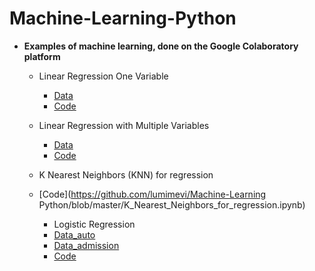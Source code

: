 # Machine-Learning-Python


-   **Examples of machine learning, done on the Google Colaboratory platform**
     
      - Linear Regression One Variable
        * [Data](https://github.com/lumimevi/Machine-Learning-Python/blob/master/Natal.csv)
        * [Code](https://github.com/lumimevi/Machine-Learning-Python/blob/master/Natal_Temperatua.ipynb)
       
      - Linear Regression with Multiple Variables
        * [Data](https://github.com/lumimevi/Machine-Learning-Python/blob/master/AmesHousing.txt)
        * [Code](https://github.com/lumimevi/Machine-Learning-Python/blob/master/Linear_Regression_with_Multiple_Variables.ipynb)
        
       - K Nearest Neighbors (KNN) for regression
     * [Code](https://github.com/lumimevi/Machine-Learning Python/blob/master/K_Nearest_Neighbors_for_regression.ipynb)
       
       - Logistic Regression
        * [Data_auto](https://github.com/lumimevi/Machine-Learning-Python/blob/master/auto.csv)
        * [Data_admission](https://github.com/lumimevi/Machine-Learning-Python/blob/master/admissions.csv)
        * [Code](https://github.com/lumimevi/Machine-Learning-Python/blob/master/Logistic_regression.ipynb)

